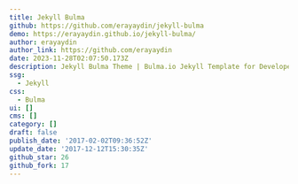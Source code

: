 ```yaml
---
title: Jekyll Bulma
github: https://github.com/erayaydin/jekyll-bulma
demo: https://erayaydin.github.io/jekyll-bulma/
author: erayaydin
author_link: https://github.com/erayaydin
date: 2023-11-28T02:07:50.173Z
description: Jekyll Bulma Theme | Bulma.io Jekyll Template for Developers
ssg:
  - Jekyll
css:
  - Bulma
ui: []
cms: []
category: []
draft: false
publish_date: '2017-02-02T09:36:52Z'
update_date: '2017-12-12T15:30:35Z'
github_star: 26
github_fork: 17
---
```

